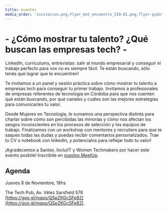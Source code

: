 ```yaml
---
title: eventos
media_order: 'invitacion.png,Flyer_met_encuentro_II8-01.png,flyer-pydata-01.png'
---
```


# - ¿Cómo mostrar tu talento? ¿Qué buscan las empresas tech? -

LinkedIn, curriculums, entrevistas: salir al mundo empresarial y conseguir el trabajo perfecto para vos no es siempre fácil. Te están buscando, sólo tenés que lograr que te encuentren!

Te invitamos a un panel y sesión práctica sobre cómo mostrar tu talento a empresas tech para conseguir tu primer trabajo. Invitamos a profesionales de empresas referentes de tecnología en Córdoba para que nos cuenten qué están buscando, por qué canales y cuáles son las mejores estrategias para comunicarles tu valor.

Desde Mujeres en Tecnología, le sumamos una perspectiva distinta para charlar sobre cómo son percibidas las minorías y cómo nos afectan los sesgos inconscientes en los procesos de selección y los equipos de trabajo.
Finalizamos con un workshop con mentores y recruiters para que te saques todas las dudas y puedas recibir comentarios personalizados. Trae tu CV o notebook con linkedIn, y potencialos para reflejar todo tu valor!

<div class="col-md-12 lp-main-message">
¡Agradecemos a Santex, IncluiIT y Women Techmakers por hacer este evento posbile! Inscribite en <a href="http://meetu.ps/e/FZjfK/tvrc3/f">nuestro MeetUp</a>.
</div>

<div class="col-md-12 lp-main-message">
<a href="http://meetu.ps/e/FZjfK/tvrc3/f"><img alt="" src="/user/pages/03.eventos/encuentro_cvs_big_lq.png">
</a></div>


## Agenda

Jueves 8 de Noviembre, 18hs

The Tech Pub, Av. Vélez Sarsfield 576 [https://goo.gl/maps/QSpZKGcSFe82](https://goo.gl/maps/QSpZKGcSFe82).
